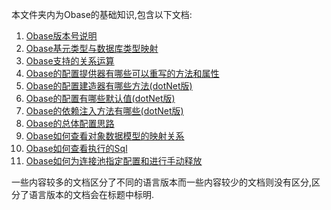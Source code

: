 本文件夹内为Obase的基础知识,包含以下文档:
1.  [Obase版本号说明](./Obase版本号说明.md)
2.  [Obase基元类型与数据库类型映射](./Obase基元类型与数据库类型映射.md)
3.  [Obase支持的关系运算](./Obase支持的关系运算.md)
4.  [Obase的配置提供器有哪些可以重写的方法和属性](./Obase的配置提供器有哪些可以重写的方法和属性.md)
5.  [Obase的配置建造器有哪些方法(dotNet版)](./Obase的配置建造器有哪些方法(dotNet版).md)
6.  [Obase的配置有哪些默认值(dotNet版)](./Obase的配置有哪些默认值(dotNet版).md)
7.  [Obase的依赖注入方法有哪些(dotNet版)](./Obase的依赖注入方法有哪些(dotNet版).md)
8.  [Obase的总体配置思路](./Obase的总体配置思路.md)
9.  [Obase如何查看对象数据模型的映射关系](./Obase如何查看对象数据模型的映射关系.md)
10. [Obase如何查看执行的Sql](./Obase如何查看执行的Sql.md)
11. [Obase如何为连接池指定配置和进行手动释放](./Obase如何为连接池指定配置和进行手动释放.md)

一些内容较多的文档区分了不同的语言版本而一些内容较少的文档则没有区分,区分了语言版本的文档会在标题中标明.
